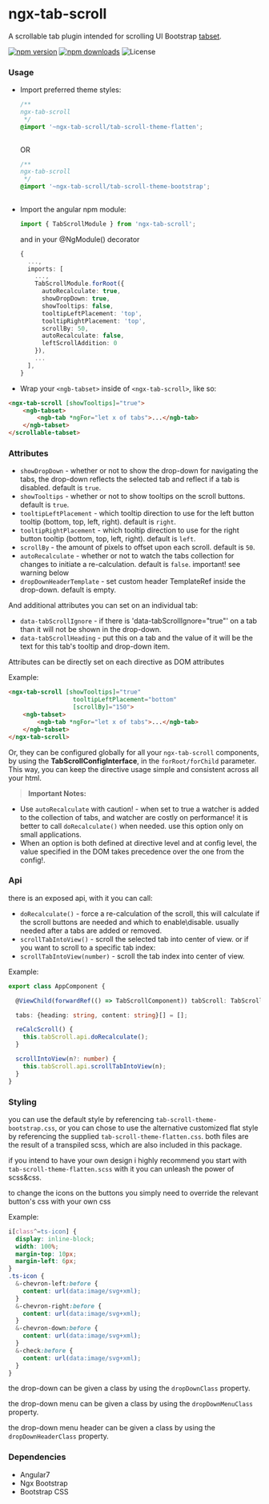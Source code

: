 ngx-tab-scroll
=====================

A scrollable tab plugin intended for scrolling UI Bootstrap [tabset](https://ng-bootstrap.github.io/#/components/tabset/examples).

[![npm version](https://img.shields.io/npm/v/angular-ui-tab-scroll.svg?style=flat-square)](https://www.npmjs.com/package/ngx-tab-scroll)
[![npm downloads](https://img.shields.io/npm/dm/angular-ui-tab-scroll.svg?style=flat-square)](http://npm-stat.com/charts.html?package=ngx-tab-scroll&from=2019-08-01)
![License](https://img.shields.io/badge/License-MIT-blue.svg?style=flat-square)

### Usage
* Import preferred theme styles: 

  ```scss
  /**
  ngx-tab-scroll
   */
  @import '~ngx-tab-scroll/tab-scroll-theme-flatten';
    
  ```
  
  OR
  
  ```scss
  /**
  ngx-tab-scroll
   */
  @import '~ngx-tab-scroll/tab-scroll-theme-bootstrap';
    
  ```
    
* Import the angular npm module:
   ```typescript
   import { TabScrollModule } from 'ngx-tab-scroll';
   ```

  and in your @NgModule() decorator
  
  ```typescript
  {
    ...,
    imports: [
      ...,
      TabScrollModule.forRoot({
        autoRecalculate: true,
        showDropDown: true,
        showTooltips: false,
        tooltipLeftPlacement: 'top',
        tooltipRightPlacement: 'top',
        scrollBy: 50,
        autoRecalculate: false,
        leftScrollAddition: 0
      }),
      ...
    ],
  }
  ```
   
* Wrap your `<ngb-tabset>` inside of `<ngx-tab-scroll>`, like so:

```html
<ngx-tab-scroll [showTooltips]="true">
	<ngb-tabset>
		<ngb-tab *ngFor="let x of tabs">...</ngb-tab>
	</ngb-tabset>
</scrollable-tabset>
```

### Attributes
* `showDropDown` - whether or not to show the drop-down for navigating the tabs, the drop-down reflects the selected tab and reflect if a tab is disabled.  default is `true`.
* `showTooltips` - whether or not to show tooltips on the scroll buttons. default is `true`.
* `tooltipLeftPlacement` - which tooltip direction to use for the left button tooltip (bottom, top, left, right). default is `right`.
* `tooltipRightPlacement` - which tooltip direction to use for the right button tooltip (bottom, top, left, right). default is `left`.
* `scrollBy` - the amount of pixels to offset upon each scroll. default is `50`.
* `autoRecalculate` - whether or not to watch the tabs collection for changes to initiate a re-calculation. default is `false`. important! see warning below
* `dropDownHeaderTemplate` - set custom header TemplateRef<any> inside the drop-down. default is empty.

And additional attributes you can set on an individual tab:
* `data-tabScrollIgnore` - if there is 'data-tabScrollIgnore="true"' on a tab than it will not be shown in the drop-down.
* `data-tabScrollHeading` - put this on a tab and the value of it will be the text for this tab's tooltip and drop-down item.

Attributes can be directly set on each directive as DOM attributes

Example:
```html
<ngx-tab-scroll [showTooltips]="true"
	              tooltipLeftPlacement="bottom"
	              [scrollBy]="150">
	<ngb-tabset>
		<ngb-tab *ngFor="let x of tabs">...</ngb-tab>
	</ngb-tabset>
</ngx-tab-scroll>
```

Or, they can be configured globally for all your `ngx-tab-scroll` components, by using the **TabScrollConfigInterface**, in the `forRoot/forChild` parameter. This way, you can keep the directive usage simple and consistent across all your html.

> **Important Notes:**
* Use `autoRecalculate` with caution! - when set to true a watcher is added to the collection of tabs, and watcher are costly on performance! it is better to call `doRecalculate()` when needed. use this option only on small applications.
* When an option is both defined at directive level and at config level, the value specified in the DOM takes precedence over the one from the config!.


### Api
there is an exposed api, with it you can call:
* `doRecalculate()` - force a re-calculation of the scroll, this will calculate if the scroll buttons are needed and which to enable\disable. usually needed after a tabs are added or removed.
* `scrollTabIntoView()` - scroll the selected tab into center of view. or if you want to scroll to a specific tab index:
* `scrollTabIntoView(number)` - scroll the tab index into center of view.

Example:
```typescript
export class AppComponent {

  @ViewChild(forwardRef(() => TabScrollComponent)) tabScroll: TabScrollComponent;

  tabs: {heading: string, content: string}[] = [];

  reCalcScroll() {
    this.tabScroll.api.doRecalculate();
  }

  scrollIntoView(n?: number) {
    this.tabScroll.api.scrollTabIntoView(n);
  }
}
```

### Styling
you can use the default style by referencing `tab-scroll-theme-bootstrap.css`, or you can chose to use the alternative customized flat style by referencing the supplied `tab-scroll-theme-flatten.css`.
both files are the result of a transpiled scss, which are also included in this package.

if you intend to have your own design i highly recommend you start with `tab-scroll-theme-flatten.scss` with it you can unleash the power of scss&css.

to change the icons on the buttons you simply need to override the relevant button's css with your own css

Example:
```scss
i[class^=ts-icon] {
  display: inline-block;
  width: 100%;
  margin-top: 10px;
  margin-left: 6px;
}
.ts-icon {
  &-chevron-left:before {
    content: url(data:image/svg+xml);
  }
  &-chevron-right:before {
    content: url(data:image/svg+xml);
  }
  &-chevron-down:before {
    content: url(data:image/svg+xml);
  }
  &-check:before {
    content: url(data:image/svg+xml);
  }
}
```
the drop-down can be given a class by using the `dropDownClass` property.

the drop-down menu can be given a class by using the `dropDownMenuClass` property.

the drop-down menu header can be given a class by using the `dropDownHeaderClass` property.

### Dependencies
* Angular7
* Ngx Bootstrap
* Bootstrap CSS
